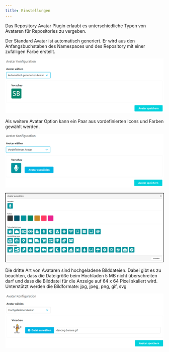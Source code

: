 ```yaml
---
title: Einstellungen
---
```

Das Repository Avatar Plugin erlaubt es unterschiedliche Typen von Avataren für Repositories zu vergeben.

Der Standard Avatar ist automatisch generiert.
Er wird aus den Anfangsbuchstaben des Namespaces und des Repository mit einer zufälligen Farbe erstellt.

![AutoGenerated](assets/auto-generated.png)

Als weitere Avatar Option kann ein Paar aus vordefinierten Icons und Farben gewählt werden.

![Predefined](assets/predefined.png)

![Predefined-Modal](assets/predefined-modal.png)

Die dritte Art von Avataren sind hochgeladene Bilddateien. 
Dabei gibt es zu beachten, dass die Dateigröße beim Hochladen 5 MB nicht überschreiten darf 
und dass die Bilddatei für die Anzeige auf 64 x 64 Pixel skaliert wird.
Unterstützt werden die Bildformate: jpg, jpeg, png, gif, svg

![Upload](assets/upload.png)



